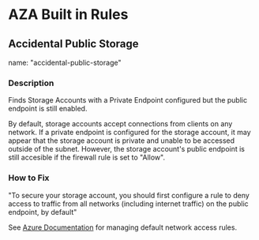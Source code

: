 # AZA Built in Rules

## Accidental Public Storage
name: "accidental-public-storage"
### Description 
Finds Storage Accounts with a Private Endpoint configured but the public endpoint is still enabled.  

By default, storage accounts accept connections from clients on any network. If a private endpoint is configured for the storage account, it may appear that the storage account is private and unable to be accessed outside of the subnet. However, the storage account's public endpoint is still accesible if the firewall rule is set to "Allow".

### How to Fix
"To secure your storage account, you should first configure a rule to deny access to traffic from all networks (including internet traffic) on the public endpoint, by default"  

See [Azure Documentation](https://docs.microsoft.com/en-us/azure/storage/common/storage-network-security?tabs=azure-portal#change-the-default-network-access-rule) for managing default network access rules.  